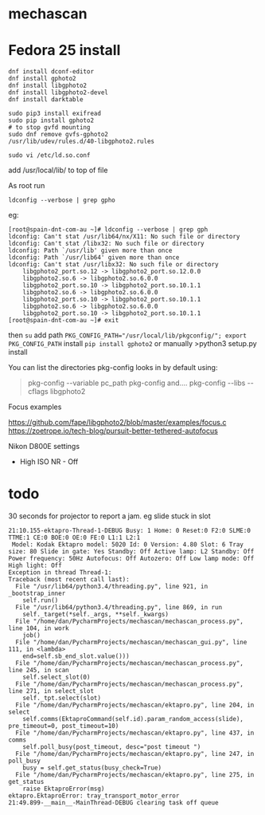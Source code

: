 mechascan
=========

# Fedora 25 install
```
dnf install dconf-editor
dnf install gphoto2
dnf install libgphoto2
dnf install libgphoto2-devel
dnf install darktable

sudo pip3 install exifread
sudo pip install gphoto2
# to stop gvfd mounting
sudo dnf remove gvfs-gphoto2
/usr/lib/udev/rules.d/40-libgphoto2.rules
```
```
sudo vi /etc/ld.so.conf
```
add /usr/local/lib/ to top of file 

As root run
``` 
ldconfig --verbose | grep gpho
```
eg:
```
[root@spain-dnt-com-au ~]# ldconfig --verbose | grep gph
ldconfig: Can't stat /usr/lib64/nx/X11: No such file or directory
ldconfig: Can't stat /libx32: No such file or directory
ldconfig: Path `/usr/lib' given more than once
ldconfig: Path `/usr/lib64' given more than once
ldconfig: Can't stat /usr/libx32: No such file or directory
	libgphoto2_port.so.12 -> libgphoto2_port.so.12.0.0
	libgphoto2.so.6 -> libgphoto2.so.6.0.0
	libgphoto2_port.so.10 -> libgphoto2_port.so.10.1.1
	libgphoto2.so.6 -> libgphoto2.so.6.0.0
	libgphoto2_port.so.10 -> libgphoto2_port.so.10.1.1
	libgphoto2.so.6 -> libgphoto2.so.6.0.0
	libgphoto2_port.so.10 -> libgphoto2_port.so.10.1.1
[root@spain-dnt-com-au ~]# exit
```
then 
`su`
add path 
`PKG_CONFIG_PATH="/usr/local/lib/pkgconfig/"; export PKG_CONFIG_PATH`
install 
`pip install gphoto2`
or manually >python3 setup.py install

You can list the directories pkg-config looks in by default using:

>pkg-config --variable pc_path pkg-config
and....
>pkg-config --libs --cflags libgphoto2


Focus examples

https://github.com/fape/libgphoto2/blob/master/examples/focus.c
https://zoetrope.io/tech-blog/pursuit-better-tethered-autofocus

Nikon D800E settings
- High ISO NR - Off


# todo

30 seconds for projector to report a jam. eg slide stuck in slot
```
21:10.155-ektapro-Thread-1-DEBUG Busy: 1 Home: 0 Reset:0 F2:0 SLME:0 TTME:1 CE:0 BOE:0 OE:0 FE:0 L1:1 L2:1
 Model: Kodak Ektapro model: 5020 Id: 0 Version: 4.80 Slot: 6 Tray size: 80 Slide in gate: Yes Standby: Off Active lamp: L2 Standby: Off Power frequency: 50Hz Autofocus: Off Autozero: Off Low lamp mode: Off High light: Off
Exception in thread Thread-1:
Traceback (most recent call last):
  File "/usr/lib64/python3.4/threading.py", line 921, in _bootstrap_inner
    self.run()
  File "/usr/lib64/python3.4/threading.py", line 869, in run
    self._target(*self._args, **self._kwargs)
  File "/home/dan/PycharmProjects/mechascan/mechascan_process.py", line 104, in work
    job()
  File "/home/dan/PycharmProjects/mechascan/mechascan_gui.py", line 111, in <lambda>
    end=self.sb_end_slot.value()))
  File "/home/dan/PycharmProjects/mechascan/mechascan_process.py", line 245, in scan
    self.select_slot(0)
  File "/home/dan/PycharmProjects/mechascan/mechascan_process.py", line 271, in select_slot
    self._tpt.select(slot)
  File "/home/dan/PycharmProjects/mechascan/ektapro.py", line 204, in select
    self.comms(EktaproCommand(self.id).param_random_access(slide), pre_timeout=0, post_timeout=10)
  File "/home/dan/PycharmProjects/mechascan/ektapro.py", line 437, in comms
    self.poll_busy(post_timeout, desc="post timeout ")
  File "/home/dan/PycharmProjects/mechascan/ektapro.py", line 247, in poll_busy
    busy = self.get_status(busy_check=True)
  File "/home/dan/PycharmProjects/mechascan/ektapro.py", line 275, in get_status
    raise EktaproError(msg)
ektapro.EktaproError: tray_transport_motor_error
21:49.899-__main__-MainThread-DEBUG clearing task off queue
```









